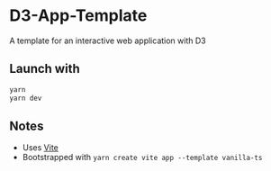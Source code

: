 # D3-App-Template

A template for an interactive web application with D3

## Launch with

```bash
yarn
yarn dev
```

## Notes

* Uses [Vite](https://vitejs.dev/)
* Bootstrapped with `yarn create vite app --template vanilla-ts`
